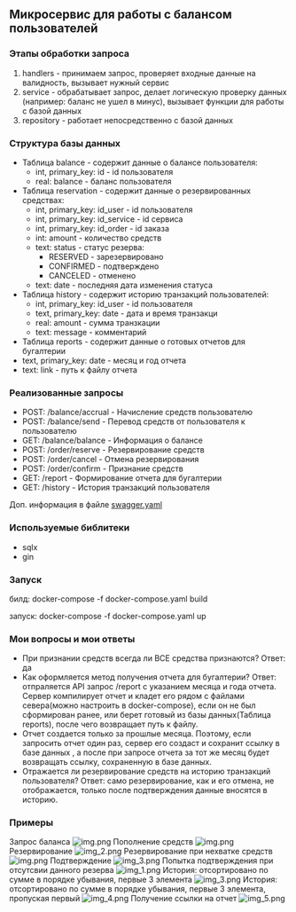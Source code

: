## Микросервис для работы с балансом пользователей

### Этапы обработки запроса

1. handlers - принимаем запрос, проверяет входные данные на валидность, вызывает нужный сервис
2. service - обрабатывает запрос, делает логическую проверку данных (например: баланс не ушел в минус), вызывает функции
   для работы с базой данных
3. repository - работает непосредственно с базой данных

### Структура базы данных

* Таблица balance - содержит данные о балансе пользователя:
    * int, primary_key: id - id пользователя
    * real: balance - баланс пользователя
* Таблица reservation - содержит данные о резервированных средствах:
    * int, primary_key: id_user - id пользователя
    * int, primary_key: id_service - id сервиса
    * int, primary_key: id_order - id заказа
    * int: amount - количество средств
    * text: status - статус резерва:
        * RESERVED - зарезервировано
        * CONFIRMED - подтверждено
        * CANCELED - отменено
    * text: date - последняя дата изменения статуса
* Таблица history - содержит историю транзакций пользователей:
    * int, primary_key: id_user - id пользователя
    * text, primary_key: date - дата и время транзакци
    * real: amount - сумма транзкации
    * text: message - комментарий
* Таблица reports - содержит данные о готовых отчетов для бугалтерии
* text, primary_key: date - месяц и год отчета
* text: link - путь к файлу отчета

### Реализованные запросы

* POST: /balance/accrual - Начисление средств пользователю
* POST: /balance/send - Перевод средств от пользователя к пользователю
* GET: /balance/balance - Информация о балансе
* POST: /order/reserve - Резервирование средств
* POST: /order/cancel - Отмена резервирования
* POST: /order/confirm - Признание средств
* GET: /report - Формирование отчета для бугалтерии
* GET: /history - История транзакций пользователя

Доп. информация в файле [swagger.yaml](./swagger.yaml)
### Используемые библитеки
* sqlx
* gin

### Запуск
билд: docker-compose -f docker-compose.yaml build

запуск: docker-compose -f docker-compose.yaml up

### Мои вопросы и мои ответы
* При признании средств всегда ли ВСЕ средства признаются? Ответ: да
* Как оформляется метод получения отчета для бугалтерии? Ответ: отпраляется API запрос /report с указанием 
месяца и года отчета. Сервер компилирует отчет и кладет его рядом с файлами севера(можно настроить в docker-compose), если он не был сформирован ранее, или берет готовый из базы данных(Таблица reports), 
после чего возвращает путь к файлу.
* Отчет создается только за прошлые месяца. Поэтому, если запросить отчет один раз, сервер его создаст и сохранит ссылку в базе данных
, а после при запросе отчета за тот же месяц будет возвращать ссылку, сохраненную в базе данных.
* Отражается ли резервирование средств на историю транзакций пользователя? Ответ: само резервирование, как и его отмена, не отображается,
только после подтверждения данные вносятся в историю.

### Примеры

Запрос баланса 
![img.png](examples/img_1.png)
Пополнение средств
![img.png](examples/img.png)
Резервирование
![img_2.png](examples/img_2.png)
Резервирование при нехватке средств
![img.png](examples/img_6.png)
Подтверждение
![img_3.png](examples/img_8.png)
Попытка подтверждения при отсутсвии данного резерва
![img_1.png](examples/img_7.png)
История: отсортировано по сумме в порядке убывания, первые 3 элемента
![img_3.png](examples/img_3.png)
История: отсортировано по сумме в порядке убывания, первые 3 элемента, пропуская первый
![img_4.png](examples/img_4.png)
Получение ссылки на отчет
![img_5.png](examples/img_5.png)